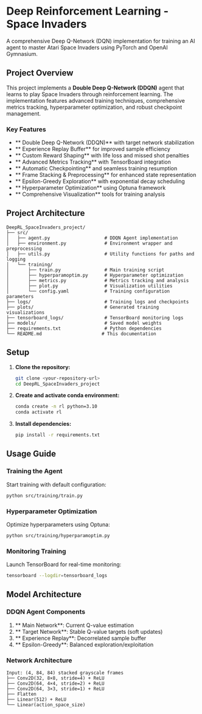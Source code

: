 # Deep Reinforcement Learning - Space Invaders

A comprehensive Deep Q-Network (DQN) implementation for training an AI agent to master Atari Space Invaders using PyTorch and OpenAI Gymnasium.

## Project Overview

This project implements a **Double Deep Q-Network (DDQN)** agent that learns to play Space Invaders through reinforcement learning. The implementation features advanced training techniques, comprehensive metrics tracking, hyperparameter optimization, and robust checkpoint management.

### Key Features

- ** Double Deep Q-Network (DDQN)** with target network stabilization
- ** Experience Replay Buffer** for improved sample efficiency
- ** Custom Reward Shaping** with life loss and missed shot penalties
- ** Advanced Metrics Tracking** with TensorBoard integration
- ** Automatic Checkpointing** and seamless training resumption
- ** Frame Stacking & Preprocessing** for enhanced state representation
- ** Epsilon-Greedy Exploration** with exponential decay scheduling
- ** Hyperparameter Optimization** using Optuna framework
- ** Comprehensive Visualization** tools for training analysis

## Project Architecture

```
DeepRL_SpaceInvaders_project/
├── src/
│   ├── agent.py                    # DDQN Agent implementation
│   ├── environment.py              # Environment wrapper and preprocessing
│   ├── utils.py                    # Utility functions for paths and logging
│   └── training/
│       ├── train.py                # Main training script
│       ├── hyperparamoptim.py      # Hyperparameter optimization
│       ├── metrics.py              # Metrics tracking and analysis
│       ├── plot.py                 # Visualization utilities
│       └── config.yaml             # Training configuration parameters
├── logs/                           # Training logs and checkpoints
├── plots/                          # Generated training visualizations
├── tensorboard_logs/               # TensorBoard monitoring logs
├── models/                         # Saved model weights
├── requirements.txt                # Python dependencies
└── README.md                      # This documentation
```


## Setup

1. **Clone the repository:**
   ```bash
   git clone <your-repository-url>
   cd DeepRL_SpaceInvaders_project
   ```

2. **Create and activate conda environment:**
   ```bash
   conda create -n rl python=3.10
   conda activate rl
   ```

3. **Install dependencies:**
   ```bash
   pip install -r requirements.txt
   ```


## Usage Guide

### Training the Agent

Start training with default configuration:
```bash
python src/training/train.py
```


### Hyperparameter Optimization

Optimize hyperparameters using Optuna:
```bash
python src/training/hyperparamoptim.py
```

### Monitoring Training

Launch TensorBoard for real-time monitoring:
```bash
tensorboard --logdir=tensorboard_logs
```

## Model Architecture

### DDQN Agent Components

1. ** Main Network**: Current Q-value estimation
2. ** Target Network**: Stable Q-value targets (soft updates)
3. ** Experience Replay**: Decorrelated sample buffer
4. ** Epsilon-Greedy**: Balanced exploration/exploitation

### Network Architecture
```
Input: (4, 84, 84) stacked grayscale frames
├── Conv2D(32, 8×8, stride=4) + ReLU
├── Conv2D(64, 4×4, stride=2) + ReLU  
├── Conv2D(64, 3×3, stride=1) + ReLU
├── Flatten
├── Linear(512) + ReLU
└── Linear(action_space_size)
```
